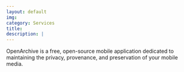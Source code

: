 ```yaml
---
layout: default
img: 
category: Services
title: 
description: |
---
```

OpenArchive is a free, open-source mobile application dedicated to maintaining the privacy, provenance, and preservation of your mobile media.

